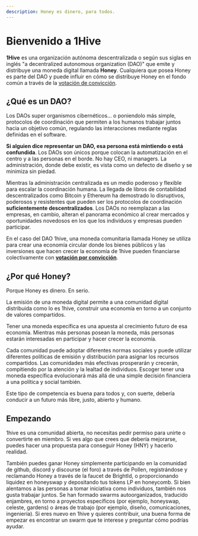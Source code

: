 ```yaml
---
description: Honey es dinero, para todos.
---
```


# Bienvenido a 1Hive

**1Hive** es una organización autónoma descentralizada o según sus siglas en inglés "a decentralized autonomous organization (DAO)"  que emite y distribuye una moneda digital llamada **Honey**. Cualquiera que posea Honey es parte del DAO y puede influir en cómo se distribuye Honey en el fondo común a través de la [votación de convicción](projects/honey/).

## ¿Qué es un DAO? <a href="what-is-a-dao" id="what-is-a-dao"></a>

Los DAOs super organismos cibernéticos… o poniendolo más simple, protocolos de coordinación que permiten a los humanos trabajar juntos hacia un objetivo común, regulando las interacciones mediante reglas definidas en el software.

**Si alguien dice representar un DAO, esa persona está mintiendo o está confundida**. Los DAOs son únicos porque colocan la automatización en el centro y a las personas en el borde. No hay CEO, ni managers. La administración, donde debe existir, es vista como un defecto de diseño y se minimiza sin piedad.

Mientras la administración centralizada es un medio poderoso y flexible para escalar la coordinación humana. La llegada de libros de contabilidad descentralizados como Bitcoin y Ethereum ha demostrado lo disruptivos, poderosos y resistentes que pueden ser los protocolos de coordinación **suficientemente descentralizados**. Los DAOs no reemplazan a las empresas, en cambio, alteran el panorama económico al crear mercados y oportunidades novedosos en los que los individuos y empresas pueden participar.

En el caso del DAO 1hive, una moneda comunitaria llamada Honey se utiliza para crear una economía circular donde los bienes públicos y las inversiones que hacen crecer la economía de 1hive pueden financiarse colectivamente con [**votación por convicción**](projects/honey/).

## ¿Por qué Honey?

Porque Honey es dinero. En serio.

La emisión de una moneda digital permite a una comunidad digital distribuida como lo es 1hive, construir una economía en torno a un conjunto de valores compartidos.&#x20;

Tener una moneda específica es una apuesta al crecimiento futuro de esa economía. Mientras más personas posean la moneda, más personas estarán interesadas en participar y hacer crecer la economía.&#x20;

Cada comunidad puede adoptar diferentes normas sociales y puede utilizar diferentes políticas de emisión y distribución para asignar los recursos compartidos. Las comunidades más efectivas prosperarán y crecerán, compitiendo por la atención y la lealtad de individuos. Escoger tener una moneda específica evolucionará más allá de una simple decisión financiera a una política y social también.&#x20;

Este tipo de competencia es buena para todos y, con suerte, debería conducir a un futuro más libre, justo, abierto y humano.

## Empezando <a href="getting-started" id="getting-started"></a>

1hive es una comunidad abierta, no necesitas pedir permiso para unirte o convertirte en miembro. Si ves algo que crees que debería mejorarse, puedes hacer una propuesta para conseguir Honey (HNY) y hacerlo realidad.&#x20;

También puedes ganar Honey simplemente participando en la comunidad de github, discord y discourse (el foro) a través de Pollen, registrándose y reclamando Honey a través de la faucet de BrightId, o proporcionando liquidez en honeyswap y depositando tus tokens LP en honeycomb. Si bien alentamos a las personas a tomar iniciativa como individuos, también nos gusta trabajar juntos. Se han formado swarms autoorganizados, traducido enjambres,  en torno a proyectos específicos (por ejemplo, honeyswap, celeste, gardens) o áreas de trabajo (por ejemplo, diseño, comunicaciones, ingeniería). Si eres nuevo en 1hive y quieres contribuir, una buena forma de empezar es encontrar un swarm que te interese y preguntar cómo podrías ayudar.
